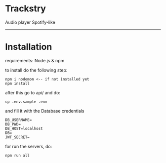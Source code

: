 # Trackstry
Audio player Spotify-like

---
# Installation

requirements: Node.js & npm

to install do the following step:
```
npm i nodemon <-- if not installed yet
npm install 
```
after this go to api/ and do:
```
cp .env.sample .env
```
and fill it with the Database credentials
```
DB_USERNAME=
DB_PWD=
DB_HOST=localhost
DB=
JWT_SECRET=
```

for run the servers, do:
```
npm run all
```